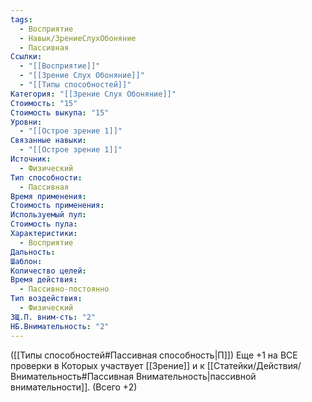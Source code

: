```yaml
---
tags:
  - Восприятие
  - Навык/ЗрениеСлухОбоняние
  - Пассивная
Ссылки:
  - "[[Восприятие]]"
  - "[[Зрение Слух Обоняние]]"
  - "[[Типы способностей]]"
Категория: "[[Зрение Слух Обоняние]]"
Стоимость: "15"
Стоимость выкупа: "15"
Уровни:
  - "[[Острое зрение 1]]"
Связанные навыки:
  - "[[Острое зрение 1]]"
Источник:
  - Физический
Тип способности:
  - Пассивная
Время применения: 
Стоимость применения: 
Используемый пул: 
Стоимость пула: 
Характеристики:
  - Восприятие
Дальность: 
Шаблон: 
Количество целей: 
Время действия:
  - Пассивно-постоянно
Тип воздействия:
  - Физический
ЗЩ.П. вним-сть: "2"
НБ.Внимательность: "2"
---
```

([[Типы способностей#Пассивная способность|П]]) Еще +1 на ВСЕ проверки в Которых участвует [[Зрение]] и к [[Статейки/Действия/Внимательность#Пассивная Внимательность|пассивной внимательности]]. (Всего +2)